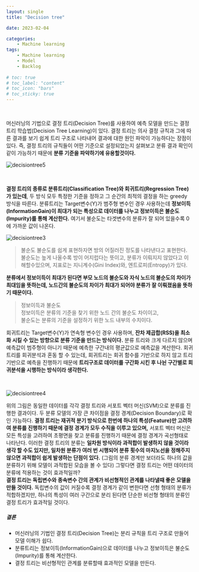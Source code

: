```yaml
---
layout: single
title: "Decision tree"

date: 2023-02-04

categories:
    - Machine learning
tags:
    - Machine learning
    - Model
    - Backlog
    
# toc: true
# toc_label: "content"
# toc_icon: "bars"
# toc_sticky: true
---
```

<br>

머신러닝의 기법으로 결정 트리(Decision Tree)를 사용하여 예측 모델을 만드는 결정 트리 학습법(Decision Tree Learning)이 있다. 결정 트리는 의사 결정 규칙과 그에 따른 결과를 보기 쉽게 트리 구조로 나타내어 결과에 대한 원인 파악이 가능하다는 장점이 있다. 즉, 결정 트리의 규칙들이 어떤 기준으로 설정되었는지 살펴보고 분류 결과 확인이 같이 가능하기 때문에 **분류 기준을 파악하기에 유용할것이다.**

![decisiontree5](https://user-images.githubusercontent.com/82218035/117408108-690f8e80-af4a-11eb-9c24-948b0564476b.PNG)

<br>

**결정 트리의 종류로 분류트리(Classification Tree)와 회귀트리(Regression Tree)가 있는데**, 두 방식 모두 특정한 기준을 정하고 그 순간의 최적의 결정을 하는 greedy 방식을 따른다. 분류트리는 Target변수(Y)가 범주형 변수인 경우 사용하는데 **정보이득(InformationGain)이 최대가 되는 특성으로 데이터를 나누고 정보이득은 불순도(Impurity)를 통해 계산한다.** 여기서 불순도는 타겟변수의 분류가 잘 되어 있을수록 0에 가까운 값이 나온다.

![decisiontree3](https://user-images.githubusercontent.com/82218035/117397012-19bf6300-af36-11eb-87a2-91a13e913399.PNG)

> 불순도
불순도를 쉽게 표현하자면 방의 어질러진 정도를 나타낸다고 표현한다.
불순도는 높게 나올수록 방이 어지럽다는 뜻이고, 분류가 이뤄지지 않았다고 이해할수있으며, 지표로는 지니계수(Gini Index)와, 엔트로피(Entropy)가 있다.

**분류에서 정보이득이 최대가 된다면 부모 노드의 불순도와 자식 노드의 불순도의 차이가 최대임을 뜻하는데, 노드간의 불순도의 차이가 최대가 되어야 분류가 잘 이뤄졌음을 뜻하기 때문이다.**

>정보이득과 불순도  
정보이득은 분류의 기준을 찾기 위한 노드 간의 불순도 차이이고,   
불순도는 분류의 기준을 설정하기 위한 노드 내부의 수치이다.

회귀트리는 Target변수(Y)가 연속형 변수인 경우 사용하며, **잔차 제곱합(RSS)을 최소화 시킬 수 있는 방향으로 분류 기준을 만드는 방식이다.** 분류 트리와 크게 다르지 않으며 예측값이 범주형이 아니기 때문에 예측한 구간내의 평균값으로 예측값을 계산한다. 회귀트리를 회귀분석과 혼동 할 수 있는데, 회귀트리는 회귀 함수를 기반으로 하지 않고 트리 기반으로 예측을 진행하기 때문에 **트리구조로 데이터를 구간화 시킨 후 나뉜 구간별로 회귀분석을 시행하는 방식이라 생각한다.**

<br>

![decisiontree4](https://user-images.githubusercontent.com/82218035/117397071-46737a80-af36-11eb-84cf-a886abc67779.PNG)

위의 그림은 동일한 데이터를 각각 결정 트리와 서포트 벡터 머신(SVM)으로 분류를 진행한 결과이다. 두 분류 모델의 가장 큰 차이점을 결정 경계(Decision Boundary)로 확인 가능하다. **결정 트리는 재귀적 분기 방식으로 한번에 하나의 특성(Feature)만 고려하여 분류를 진행하기 때문에 결정 경계가 모두 수직을 이루고 있으며,** 서포트 벡터 머신은 모든 특성을 고려하여 초평면을 찾고 분류를 진행하기 때문에 결정 경계가 곡선형태로 나타난다. 이러한 결정 트리의 분류는 **일차원 방식이라 과적합이 발생하지 않을 것이라 생각 할 수도 있지만, 일차원 분류가 여러 번 시행되어 분류 횟수의 마지노선을 정해주지 않으면 과적합이 쉽게 발생하는 단점이 있다.** (그림의 분류 경계만 보더라도 하나의 값을 분류하기 위해 모델이 과적합된 모습을 볼 수 있다)
그렇다면 결정 트리는 어떤 데이터의 분류에 적용하는 것이 효과적일까?  
**결정 트리는 독립변수와 종속변수 간의 관계가 비선형적인 관계를 나타낼때 좋은 모델을 만들 것이다.** 독립변수의 값이 커질수록 결정 경계가 같이 변한다면 선형 형태의 분류가 적합하겠지만, 하나의 특성이 여러 구간으로 분리 된다면 단순한 비선형 형태의 분류인 결정 트리가 효과적일 것이다.

##### 결론
- 머신러닝의 기법인 결정 트리(Decision Tree)는 분리 규칙을 트리 구조로 만들어 모델 이해가 쉽다.
- 분류트리는 정보이득(InformationGain)으로 데이터를 나누고 정보이득은 불순도(Impurity)를 통해 계산한다.
- 결정 트리는 비선형적인 관계를 분류할때 효과적인 모델을 만든다.



<!--

**선형 모델을 만드는 것인가??
선형성 존재여부 -> 과적합 발생


문제점 (과적합)
발생원인
해결방법
가지치기


회귀 트리는 회귀 함수를 기반으로 하지 않고 결정 트리와 같이 트리기반으로 한다.
즉, 회귀를 위한 트리를 생성하고 이를 기반으로 회귀 예측을 하는 것이다.
회귀 트리의 경우 분류 트리와 크게 다르지 않다. 다만 리프 노드에서 예측 결정값을 만드는 과정에 차이가 있다.
분류 트리가 특정 클래스 레이블을 결정하는 것과는 달리
회귀 트리는 리프 노드에 속한 데이터 값의 평균값을 구해 회귀 예측값을 계산한다.


DecisionTree종류
분류트리,
정보 이득, 불순도(엔트로피, 지니)
**불순도개념


회귀트리
RSS(잔차 제곱합)


**선형 모델을 만드는 것인가??
선형성 존재여부 -> 과적합 발생
회귀트리도 특정 구간에 대한 회귀만 시행


문제점 (과적합)
발생원인
해결방법



RandomForest(배깅)
RandomForest란?
DecisionTree의 문제점 해결
-->
